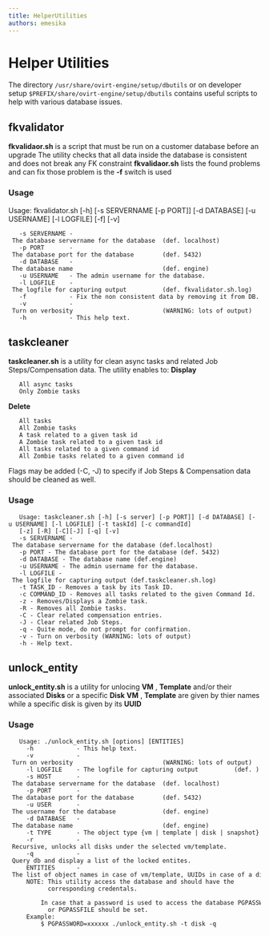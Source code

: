 ```yaml
---
title: HelperUtilities
authors: emesika
---
```


# Helper Utilities

The directory ```/usr/share/ovirt-engine/setup/dbutils``` or on
developer setup ```$PREFIX/share/ovirt-engine/setup/dbutils``` contains
useful scripts to help with various database issues.

## fkvalidator

**fkvalidaor.sh** is a script that must be run on a customer database before an upgrade
The utility checks that all data inside the database is consistent and does not break any FK constraint
**fkvalidaor.sh** lists the found problems and can fix those problem is the **-f** switch is used

### Usage

Usage: fkvalidator.sh [-h] [-s SERVERNAME [-p PORT]] [-d DATABASE] [-u USERNAME] [-l LOGFILE] [-f] [-v]

       -s SERVERNAME - The database servername for the database  (def. localhost)
       -p PORT       - The database port for the database        (def. 5432)
       -d DATABASE   - The database name                         (def. engine)
       -u USERNAME   - The admin username for the database.
       -l LOGFILE    - The logfile for capturing output          (def. fkvalidator.sh.log)
       -f            - Fix the non consistent data by removing it from DB.
       -v            - Turn on verbosity                         (WARNING: lots of output)
       -h            - This help text.

## taskcleaner

**taskcleaner.sh** is a utility for clean async tasks and related Job Steps/Compensation data.
The utility enables to:
**Display**

       All async tasks
       Only Zombie tasks

**Delete**

       All tasks
       All Zombie tasks
       A task related to a given task id
       A Zombie task related to a given task id
       All tasks related to a given command id
       All Zombie tasks related to a given command id

Flags may be added (-C, -J) to specify if Job Steps & Compensation data should be cleaned as well.

### Usage

       Usage: taskcleaner.sh [-h] [-s server] [-p PORT]] [-d DATABASE] [-u USERNAME] [-l LOGFILE] [-t taskId] [-c commandId]
       [-z] [-R] [-C][-J] [-q] [-v]
       -s SERVERNAME - The database servername for the database (def.localhost)
       -p PORT - The database port for the database (def. 5432)
       -d DATABASE - The database name (def.engine)
       -u USERNAME - The admin username for the database.
       -l LOGFILE - The logfile for capturing output (def.taskcleaner.sh.log)
       -t TASK_ID - Removes a task by its Task ID.
       -c COMMAND_ID - Removes all tasks related to the given Command Id.
       -z - Removes/Displays a Zombie task.
       -R - Removes all Zombie tasks.
       -C - Clear related compensation entries.
       -J - Clear related Job Steps.
       -q - Quite mode, do not prompt for confirmation.
       -v - Turn on verbosity (WARNING: lots of output)
       -h - Help text.

## unlock_entity

**unlock_entity.sh** is a utility for unlocing **VM** , **Template** and/or their associated **Disks** or a specific **Disk**
**VM** , **Template** are given by thier names while a specific disk is given by its **UUID**

### Usage

       Usage: ./unlock_entity.sh [options] [ENTITIES]
         -h            - This help text.
         -v            - Turn on verbosity                         (WARNING: lots of output)
         -l LOGFILE    - The logfile for capturing output          (def. )
         -s HOST       - The database servername for the database  (def. localhost)
         -p PORT       - The database port for the database        (def. 5432)
         -u USER       - The username for the database             (def. engine)
         -d DATABASE   - The database name                         (def. engine)
         -t TYPE       - The object type {vm | template | disk | snapshot}
         -r            - Recursive, unlocks all disks under the selected vm/template.
         -q            - Query db and display a list of the locked entites.
         ENTITIES      - The list of object names in case of vm/template, UUIDs in case of a disk
         NOTE: This utility access the database and should have the
               corresponding credentals.
               In case that a password is used to access the database PGPASSWORD
               or PGPASSFILE should be set.
         Example:
             $ PGPASSWORD=xxxxxx ./unlock_entity.sh -t disk -q
